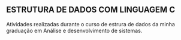 ## ESTRUTURA DE DADOS COM LINGUAGEM C 

Atividades realizadas durante o curso de estrura de dados da minha
graduação em Análise e desenvolvimento de sistemas.
